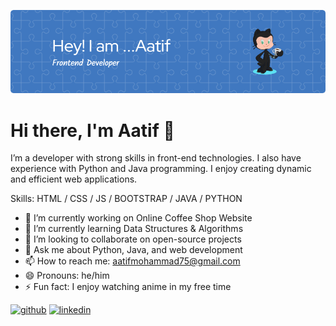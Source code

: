 ![Banner](https://github.com/Aatif7899/Aatif7899/blob/main/Banner.png)
# Hi there, I'm **Aatif** 👋

I’m a developer with strong skills in front-end technologies. I also have experience with Python and Java programming. I enjoy creating dynamic and efficient web applications.

Skills: HTML / CSS / JS / BOOTSTRAP / JAVA / PYTHON 

- 🔭 I’m currently working on Online Coffee Shop Website 
- 🌱 I’m currently learning Data Structures & Algorithms 
- 👯 I’m looking to collaborate on open-source projects 
- 💬 Ask me about Python, Java, and web development 
- 📫 How to reach me: aatifmohammad75@gmail.com 
- 😄 Pronouns: he/him 
- ⚡ Fun fact: I enjoy watching anime in my free time 



[<img src='https://cdn.jsdelivr.net/npm/simple-icons@3.0.1/icons/github.svg' alt='github' height='40'>](https://github.com/https://github.com/Aatif7899) 
[<img src='https://cdn.jsdelivr.net/npm/simple-icons@3.0.1/icons/linkedin.svg' alt='linkedin' height='40'>](https://www.linkedin.com/in/https://www.linkedin.com/in/mohd-aatif7899?utm_source=share&utm_campaign=share_via&utm_content=profile&utm_medium=android_app/)  



